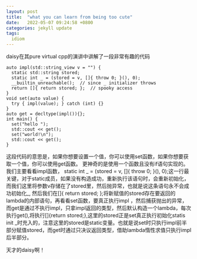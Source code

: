 ```yaml
---
layout: post
title:  "what you can learn from being too cute"
date:   2022-05-07 09:24:58 +0800
categories: jekyll update
tags:
  idiom
---
```


daisy在其pure virtual cpp的演讲中讲解了一段非常有趣的代码
	
    auto impl(std::string_view v = "") {
      static std::string stored;
      static int _ = (stored = v, []{ throw 0; }(), 0);
      __builtin_unreachable();  // since _ initializer throws
      return []{ return stored; };  // spooky access
    }
    void set(auto value) {
      try { impl(value); } catch (int) {}
    }
    auto get = decltype(impl()){};
    int main() {
      set("hello ");
      std::cout << get();
      set("world!\n");
      std::cout << get();
    }

 这段代码的意思是，如果你想要设置一个值，你可以使用set函数，如果你想要获取一个值，你可以使用get函数。
 更神奇的是使用一个函数且没有if语句实现的。
我们主要看看impl函数， static int _ = (stored = v, []{ throw 0; }(), 0);这一行最关键，对于static成员，如果没有构造成功，重新执行该语句时，会重新初始化，而我们这里将参数v存储在了stored里，然后抛异常，也就是说这条语句永不会成功初始化_, 然后我们在[]{ return stored; };将新赋值的stored存在要返回的lambda的内部语句，再看看set函数，要真正执行impl ，然后捕获抛出的异常，而get是通过不执行impl，只拿impl返回的类型，然后默认构造一个lambda，每次执行get(),将执行[]{return stored;},这里的stored正是set真正执行初始化statis init _时充入的，注意这里的stored是static变量。也就是说set时只执行impl前半部分赋值stored，而get时通过只决议返回类型，借助lambda惰性求值只执行impl后半部分。

天才的daisy啊！